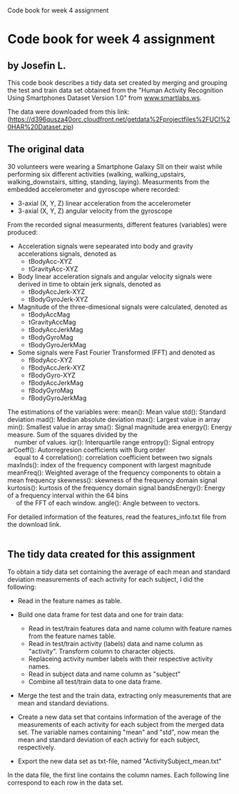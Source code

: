 Code book for week 4 assignment

# Code book for week 4 assignment
## by Josefin L.

This code book describes a tidy data set created by merging and grouping the test and train data set obtained from the "Human Activity Recognition Using Smartphones Dataset
Version 1.0" from www.smartlabs.ws. 

The data were downloaded from this link: (https://d396qusza40orc.cloudfront.net/getdata%2Fprojectfiles%2FUCI%20HAR%20Dataset.zip) 
<br>

## The original data
30 volunteers were wearing a Smartphone Galaxy SII on their waist while performing six different activities (walking, walking_upstairs, walking_downstairs, sitting, standing, laying). Measurments from the embedded accelerometer and gyroscope where recorded:
- 3-axial (X, Y, Z) linear acceleration from the accelerometer
- 3-axial (X, Y, Z) angular velocity from the gyroscope 
 
From the recorded signal measurments, different features (variables) were produced:
- Acceleration signals were sepearated into body and gravity accelerations signals, denoted as 
	- tBodyAcc-XYZ
	- tGravityAcc-XYZ
- Body linear acceleration signals and angular velocity signals were derived in time to obtain jerk signals, denoted as 
	- tBodyAccJerk-XYZ
	- tBodyGyroJerk-XYZ
- Magnitude of the three-dimesional signals were calculated, denoted as 
	- tBodyAccMag
	- tGravityAccMag
	- tBodyAccJerkMag
	- tBodyGyroMag
	- tBodyGyroJerkMag
- Some signals were Fast Fourier Transformed (FFT) and denoted as 
	- fBodyAcc-XYZ
	- fBodyAccJerk-XYZ
	- fBodyGyro-XYZ
	- fBodyAccJerkMag
	- fBodyGyroMag
	- fBodyGyroJerkMag

The estimations of the variables were:
mean(): Mean value
std(): Standard deviation
mad(): Median absolute deviation 
max(): Largest value in array
min(): Smallest value in array
sma(): Signal magnitude area
energy(): Energy measure. Sum of the squares divided by the <br> &nbsp;&nbsp;&nbsp;&nbsp;number of values. 
iqr(): Interquartile range 
entropy(): Signal entropy
arCoeff(): Autorregresion coefficients with Burg order <br /> &nbsp;&nbsp;&nbsp;&nbsp;equal to 4
correlation(): correlation coefficient between two signals
maxInds(): index of the frequency component with largest magnitude
meanFreq(): Weighted average of the frequency components to obtain a mean frequency
skewness(): skewness of the frequency domain signal 
kurtosis(): kurtosis of the frequency domain signal 
bandsEnergy(): Energy of a frequency interval within the 64 bins<br /> &nbsp;&nbsp;&nbsp;&nbsp; of the FFT of each window.
angle(): Angle between to vectors.

For detailed information of the features, read the features_info.txt file from the download link.
<br>
<br>
## The tidy data created for this assignment
To obtain a tidy data set containing the average of each mean and standard deviation measurements of each activity for each subject, I did the following:

- Read in the feature names as table.
- Build one data frame for test data and one for train data:

	- Read in test/train features data and name column with feature names from the feature names table.
	- Read in test/train activity (labels) data and name column as "activity". Transform column to character objects.
	- Replaceing activity number labels with their respective activity names.
	- Read in subject data and name column as "subject"
	- Combine all test/train data to one data frame.
- Merge the test and the train data, extracting only measurements that are mean and standard deviations.
- Create a new data set that contains information of the average of the measurements of each activity for each subject from the merged data set. The variable names containing "mean" and "std", now mean the mean and standard deviation of each activiy for each subject, respectively. 
- Export the new data set as txt-file, named "ActivitySubject_mean.txt"

In the data file, the first line contains the column names. Each following line correspond to each row in the data set.